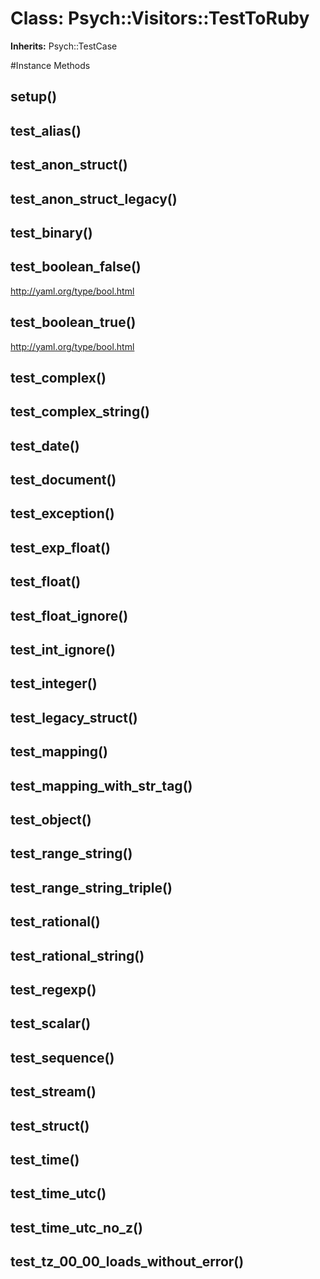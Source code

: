 # Class: Psych::Visitors::TestToRuby
**Inherits:** Psych::TestCase
    




#Instance Methods
## setup() [](#method-i-setup)

## test_alias() [](#method-i-test_alias)

## test_anon_struct() [](#method-i-test_anon_struct)

## test_anon_struct_legacy() [](#method-i-test_anon_struct_legacy)

## test_binary() [](#method-i-test_binary)

## test_boolean_false() [](#method-i-test_boolean_false)
http://yaml.org/type/bool.html

## test_boolean_true() [](#method-i-test_boolean_true)
http://yaml.org/type/bool.html

## test_complex() [](#method-i-test_complex)

## test_complex_string() [](#method-i-test_complex_string)

## test_date() [](#method-i-test_date)

## test_document() [](#method-i-test_document)

## test_exception() [](#method-i-test_exception)

## test_exp_float() [](#method-i-test_exp_float)

## test_float() [](#method-i-test_float)

## test_float_ignore() [](#method-i-test_float_ignore)

## test_int_ignore() [](#method-i-test_int_ignore)

## test_integer() [](#method-i-test_integer)

## test_legacy_struct() [](#method-i-test_legacy_struct)

## test_mapping() [](#method-i-test_mapping)

## test_mapping_with_str_tag() [](#method-i-test_mapping_with_str_tag)

## test_object() [](#method-i-test_object)

## test_range_string() [](#method-i-test_range_string)

## test_range_string_triple() [](#method-i-test_range_string_triple)

## test_rational() [](#method-i-test_rational)

## test_rational_string() [](#method-i-test_rational_string)

## test_regexp() [](#method-i-test_regexp)

## test_scalar() [](#method-i-test_scalar)

## test_sequence() [](#method-i-test_sequence)

## test_stream() [](#method-i-test_stream)

## test_struct() [](#method-i-test_struct)

## test_time() [](#method-i-test_time)

## test_time_utc() [](#method-i-test_time_utc)

## test_time_utc_no_z() [](#method-i-test_time_utc_no_z)

## test_tz_00_00_loads_without_error() [](#method-i-test_tz_00_00_loads_without_error)

